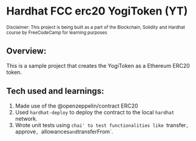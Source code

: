 # Hardhat FCC erc20 YogiToken (YT)

<sub>Disclaimer: This project is being built as a part of the Blockchain, Solidity and Hardhat course by FreeCodeCamp for learning purposes</sub>

## Overview:

This is a sample project that creates the YogiToken as a Ethereum ERC20 token.

## Tech used and learnings:

1. Made use of the @openzeppelin/contract ERC20
2. Used `hardhat-deploy` to deploy the contract to the local `hardhat` network.
3. Wrote unit tests using `chai' to test functionalities like `transfer`, `approve`, `allowances`and`transferFrom`.
